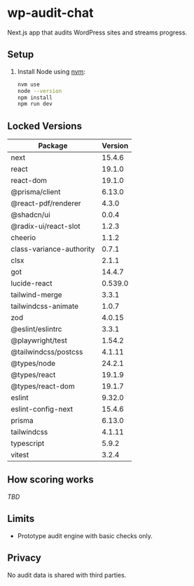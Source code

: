 # wp-audit-chat

Next.js app that audits WordPress sites and streams progress.

## Setup

1. Install Node using [nvm](https://github.com/nvm-sh/nvm):
   ```sh
   nvm use
   node --version
   npm install
   npm run dev
   ```

## Locked Versions

| Package | Version |
| --- | --- |
| next | 15.4.6 |
| react | 19.1.0 |
| react-dom | 19.1.0 |
| @prisma/client | 6.13.0 |
| @react-pdf/renderer | 4.3.0 |
| @shadcn/ui | 0.0.4 |
| @radix-ui/react-slot | 1.2.3 |
| cheerio | 1.1.2 |
| class-variance-authority | 0.7.1 |
| clsx | 2.1.1 |
| got | 14.4.7 |
| lucide-react | 0.539.0 |
| tailwind-merge | 3.3.1 |
| tailwindcss-animate | 1.0.7 |
| zod | 4.0.15 |
| @eslint/eslintrc | 3.3.1 |
| @playwright/test | 1.54.2 |
| @tailwindcss/postcss | 4.1.11 |
| @types/node | 24.2.1 |
| @types/react | 19.1.9 |
| @types/react-dom | 19.1.7 |
| eslint | 9.32.0 |
| eslint-config-next | 15.4.6 |
| prisma | 6.13.0 |
| tailwindcss | 4.1.11 |
| typescript | 5.9.2 |
| vitest | 3.2.4 |

## How scoring works

_TBD_

## Limits

- Prototype audit engine with basic checks only.

## Privacy

No audit data is shared with third parties.
